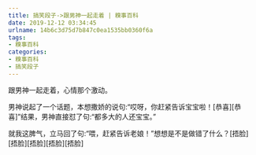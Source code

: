 ```yaml
---
title: 搞笑段子->跟男神一起走着 | 糗事百科
date: 2019-12-12 03:34:45
urlname: 14b6c3d75d7b847c0ea1535bb0360f6a
tags: 
- 糗事百科
categories:
- 糗事百科
- 搞笑段子
---
```

跟男神一起走着，心情那个激动。

男神说起了一个话题，本想撒娇的说句:“哎呀，你赶紧告诉宝宝啦！[恭喜][恭喜]”结果，男神直接怼了句:“都多大的人还宝宝。”

就我这脾气，立马回了句:“喂，赶紧告诉老娘！”想想是不是做错了什么？[捂脸][捂脸][捂脸][捂脸][捂脸]


